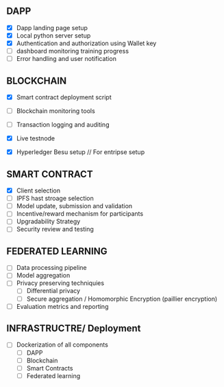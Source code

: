## DAPP

- [x] Dapp landing page setup
- [x] Local python server setup
- [x] Authentication and authorization using Wallet key
- [ ] dashboard monitoring training progress
- [ ] Error handling and user notification

## BLOCKCHAIN
- [x] Smart contract deployment script
- [ ] Blockchain monitoring tools
- [ ] Transaction logging and auditing
- [x] Live testnode
- [x] Hyperledger Besu setup // For entripse setup


## SMART CONTRACT

- [x] Client selection
- [ ] IPFS hast stroage selection
- [ ] Model update, submission and validation
- [ ] Incentive/reward mechanism for participants
- [ ] Upgradability Strategy
- [ ] Security review and testing

## FEDERATED LEARNING 
- [ ] Data processing pipeline
- [ ] Model aggregation 
- [ ] Privacy preserving techniquies
  - [ ] Differential privacy
  - [ ] Secure aggregation / Homomorphic Encryption (paillier encryption)
- [ ] Evaluation metrics and reporting

## INFRASTRUCTRE/ Deployment
- [ ] Dockerization of all components
  - [ ] DAPP
  - [ ] Blockchain
  - [ ] Smart Contracts
  - [ ] Federated learning